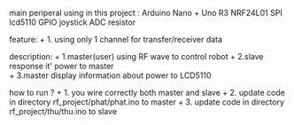 main periperal using in this project :
	Arduino Nano + Uno R3
	NRF24L01 SPI
	lcd5110  GPIO
	joystick ADC
	resistor 
	
feature:
	+ 1. using only 1 channel for transfer/receiver data 

description:
	+ 1.master(user) using RF wave to control robot 
	+ 2.slave response it' power to master 	
	+ 3.master display information about power to LCD5110 

how to run ?
	+ 1. you wire correctly both master and slave
	+ 2. update code in directory rf_project/phat/phat.ino to master 
	+ 3. update code in directory rf_project/thu/thu.ino to slave 


